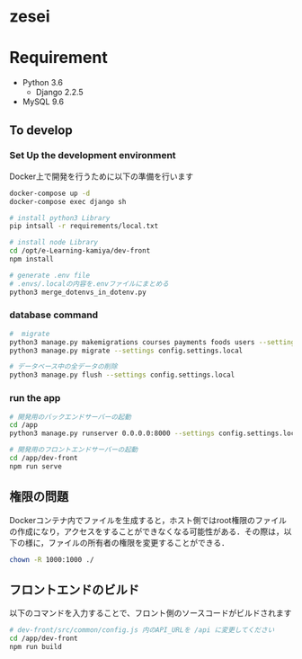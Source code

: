 zesei
====
# Requirement
- Python 3.6
    - Django 2.2.5
- MySQL 9.6

## To develop
### Set Up the development environment
Docker上で開発を行うために以下の準備を行います
```bash
docker-compose up -d
docker-compose exec django sh

# install python3 Library
pip intsall -r requirements/local.txt

# install node Library
cd /opt/e-Learning-kamiya/dev-front
npm install

# generate .env file
# .envs/.localの内容を.envファイルにまとめる
python3 merge_dotenvs_in_dotenv.py
```

### database command
```bash
#  migrate
python3 manage.py makemigrations courses payments foods users --settings config.settings.local
python3 manage.py migrate --settings config.settings.local

# データベース中の全データの削除
python3 manage.py flush --settings config.settings.local
```

### run the app
```bash
# 開発用のバックエンドサーバーの起動
cd /app
python3 manage.py runserver 0.0.0.0:8000 --settings config.settings.local

# 開発用のフロントエンドサーバーの起動
cd /app/dev-front
npm run serve
```

## 権限の問題
Dockerコンテナ内でファイルを生成すると，ホスト側ではroot権限のファイルの作成になり，アクセスをすることができなくなる可能性がある．その際は，以下の様に，ファイルの所有者の権限を変更することができる．
```bash
chown -R 1000:1000 ./
```


## フロントエンドのビルド
以下のコマンドを入力することで、フロント側のソースコードがビルドされます
```bash
# dev-front/src/common/config.js 内のAPI_URLを /api に変更してください
cd /app/dev-front
npm run build
```
